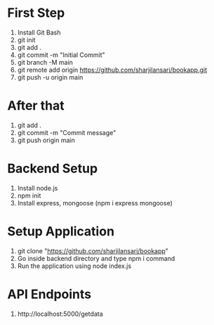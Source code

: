 # First Step
1. Install Git Bash
2. git init
3. git add .
4. git commit -m "Initial Commit"
5. git branch -M main
6. git remote add origin https://github.com/sharjilansari/bookapp.git
7. git push -u origin main

# After that
1. git add .
2. git commit -m "Commit message"
3. git push origin main

# Backend Setup
1. Install node.js
2. npm init 
3. Install express, mongoose (npm i express mongoose)

# Setup Application
1. git clone "https://github.com/sharjilansari/bookapp"
2. Go inside backend directory and type npm i command
3. Run the application using node index.js

# API Endpoints
1. http://localhost:5000/getdata